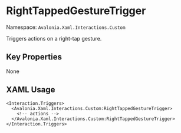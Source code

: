 # RightTappedGestureTrigger

Namespace: `Avalonia.Xaml.Interactions.Custom`

Triggers actions on a right-tap gesture.



## Key Properties
None

## XAML Usage
```xaml
<Interaction.Triggers>
  <Avalonia.Xaml.Interactions.Custom:RightTappedGestureTrigger>
    <!-- actions -->
  </Avalonia.Xaml.Interactions.Custom:RightTappedGestureTrigger>
</Interaction.Triggers>
```
